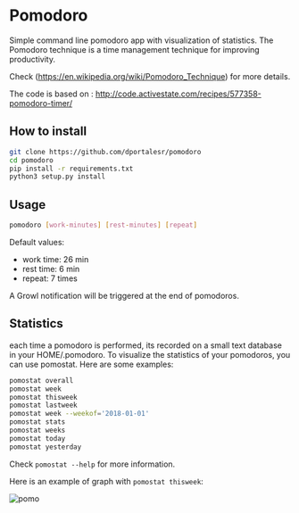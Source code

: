 # Pomodoro

Simple command line pomodoro app with visualization of statistics.
The Pomodoro technique is a time management technique for improving productivity.

Check (<https://en.wikipedia.org/wiki/Pomodoro_Technique>)
for more details.

The code is based on : <http://code.activestate.com/recipes/577358-pomodoro-timer/>

## How to install

```bash
git clone https://github.com/dportalesr/pomodoro
cd pomodoro
pip install -r requirements.txt
python3 setup.py install
```


## Usage

```bash
pomodoro [work-minutes] [rest-minutes] [repeat]
```

Default values:

- work time: 26 min
- rest time: 6 min
- repeat: 7 times

A Growl notification will be triggered at the end of pomodoros.

## Statistics

each time a pomodoro is performed, its recorded on a small text database in your HOME/.pomodoro. To visualize the statistics of your pomodoros, you can use pomostat. Here are some examples:

```bash
pomostat overall
pomostat week
pomostat thisweek
pomostat lastweek
pomostat week --weekof='2018-01-01'
pomostat stats
pomostat weeks
pomostat today
pomostat yesterday
```

Check `pomostat --help` for more information. 

Here is an example of graph with `pomostat thisweek`:

![pomo](https://raw.githubusercontent.com/mehdidc/pomodoro/master/pomo.png)
